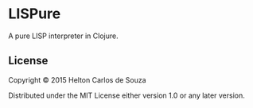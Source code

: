 # LISPure

A pure LISP interpreter in Clojure.

## License

Copyright © 2015 Helton Carlos de Souza

Distributed under the MIT License either version 1.0 or any later version.
